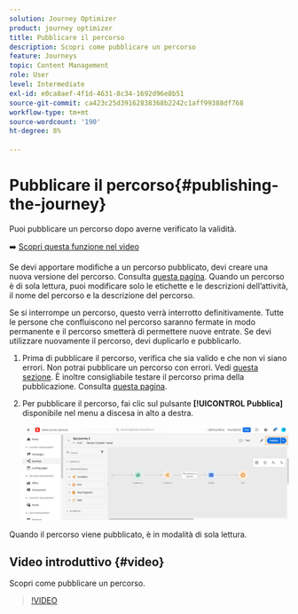 ```yaml
---
solution: Journey Optimizer
product: journey optimizer
title: Pubblicare il percorso
description: Scopri come pubblicare un percorso
feature: Journeys
topic: Content Management
role: User
level: Intermediate
exl-id: e0ca8aef-4f1d-4631-8c34-1692d96e8b51
source-git-commit: ca423c25d39162838368b2242c1aff99388df768
workflow-type: tm+mt
source-wordcount: '190'
ht-degree: 8%

---
```


# Pubblicare il percorso{#publishing-the-journey}

Puoi pubblicare un percorso dopo averne verificato la validità.

➡️ [Scopri questa funzione nel video](#video)

Se devi apportare modifiche a un percorso pubblicato, devi creare una nuova versione del percorso. Consulta [questa pagina](../building-journeys/journey.md). Quando un percorso è di sola lettura, puoi modificare solo le etichette e le descrizioni dell’attività, il nome del percorso e la descrizione del percorso.

Se si interrompe un percorso, questo verrà interrotto definitivamente. Tutte le persone che confluiscono nel percorso saranno fermate in modo permanente e il percorso smetterà di permettere nuove entrate. Se devi utilizzare nuovamente il percorso, devi duplicarlo e pubblicarlo.

1. Prima di pubblicare il percorso, verifica che sia valido e che non vi siano errori. Non potrai pubblicare un percorso con errori. Vedi [questa sezione](../building-journeys/troubleshooting.md#checking-for-errors-before-testing). È inoltre consigliabile testare il percorso prima della pubblicazione. Consulta [questa pagina](../building-journeys/testing-the-journey.md).
1. Per pubblicare il percorso, fai clic sul pulsante **[!UICONTROL Pubblica]** disponibile nel menu a discesa in alto a destra.

   ![](assets/journeyuc1_18.png)

Quando il percorso viene pubblicato, è in modalità di sola lettura.

## Video introduttivo {#video}

Scopri come pubblicare un percorso.

>[!VIDEO](https://video.tv.adobe.com/v/334238?quality=12)